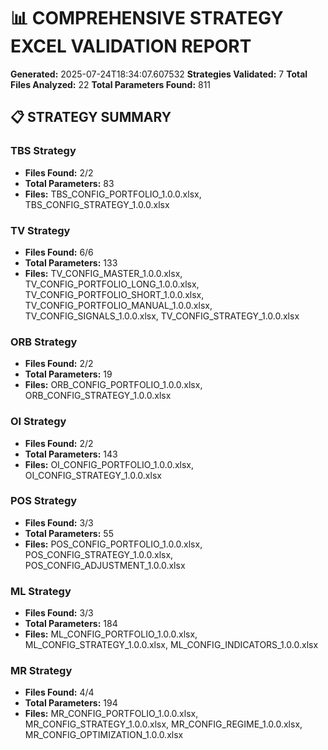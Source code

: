 # 📊 COMPREHENSIVE STRATEGY EXCEL VALIDATION REPORT
**Generated:** 2025-07-24T18:34:07.607532
**Strategies Validated:** 7
**Total Files Analyzed:** 22
**Total Parameters Found:** 811

## 📋 STRATEGY SUMMARY

### **TBS Strategy**
- **Files Found:** 2/2
- **Total Parameters:** 83
- **Files:** TBS_CONFIG_PORTFOLIO_1.0.0.xlsx, TBS_CONFIG_STRATEGY_1.0.0.xlsx

### **TV Strategy**
- **Files Found:** 6/6
- **Total Parameters:** 133
- **Files:** TV_CONFIG_MASTER_1.0.0.xlsx, TV_CONFIG_PORTFOLIO_LONG_1.0.0.xlsx, TV_CONFIG_PORTFOLIO_SHORT_1.0.0.xlsx, TV_CONFIG_PORTFOLIO_MANUAL_1.0.0.xlsx, TV_CONFIG_SIGNALS_1.0.0.xlsx, TV_CONFIG_STRATEGY_1.0.0.xlsx

### **ORB Strategy**
- **Files Found:** 2/2
- **Total Parameters:** 19
- **Files:** ORB_CONFIG_PORTFOLIO_1.0.0.xlsx, ORB_CONFIG_STRATEGY_1.0.0.xlsx

### **OI Strategy**
- **Files Found:** 2/2
- **Total Parameters:** 143
- **Files:** OI_CONFIG_PORTFOLIO_1.0.0.xlsx, OI_CONFIG_STRATEGY_1.0.0.xlsx

### **POS Strategy**
- **Files Found:** 3/3
- **Total Parameters:** 55
- **Files:** POS_CONFIG_PORTFOLIO_1.0.0.xlsx, POS_CONFIG_STRATEGY_1.0.0.xlsx, POS_CONFIG_ADJUSTMENT_1.0.0.xlsx

### **ML Strategy**
- **Files Found:** 3/3
- **Total Parameters:** 184
- **Files:** ML_CONFIG_PORTFOLIO_1.0.0.xlsx, ML_CONFIG_STRATEGY_1.0.0.xlsx, ML_CONFIG_INDICATORS_1.0.0.xlsx

### **MR Strategy**
- **Files Found:** 4/4
- **Total Parameters:** 194
- **Files:** MR_CONFIG_PORTFOLIO_1.0.0.xlsx, MR_CONFIG_STRATEGY_1.0.0.xlsx, MR_CONFIG_REGIME_1.0.0.xlsx, MR_CONFIG_OPTIMIZATION_1.0.0.xlsx
